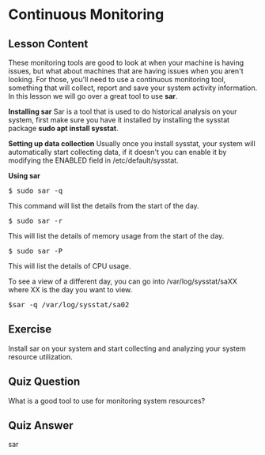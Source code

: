 # Continuous Monitoring

## Lesson Content

These monitoring tools are good to look at when your machine is having issues, but what about machines that are having issues when you aren't looking. For those, you'll need to use a continuous monitoring tool, something that will collect, report and save your system activity information. In this lesson we will go over a great tool to use <b>sar</b>.

<b>Installing sar</b>
Sar is a tool that is used to do historical analysis on your system, first make sure you have it installed by installing the sysstat package <b>sudo apt install sysstat</b>.

<b>Setting up data collection</b>
Usually once you install sysstat, your system will automatically start collecting data, if it doesn't you can enable it by modifying the ENABLED field in /etc/default/sysstat.

<b>Using sar</b>

<pre>$ sudo sar -q</pre>

This command will list the details from the start of the day.

<pre>$ sudo sar -r</pre>

This will list the details of memory usage from the start of the day.

<pre>$ sudo sar -P</pre>

This will list the details of CPU usage. 

To see a view of a different day, you can go into /var/log/sysstat/saXX where XX is the day you want to view. 

<pre>$sar -q /var/log/sysstat/sa02</pre>

## Exercise

Install sar on your system and start collecting and analyzing your system resource utilization.

## Quiz Question

What is a good tool to use for monitoring system resources?

## Quiz Answer

sar
